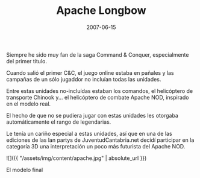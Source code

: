 ﻿---
layout: post
title: Apache Longbow
date: 2007-06-15
description: Mis pinitos modelando en 3D Max
img: assets/img/cover/apache.jpg
video: 2OP8F3xRZDg
tags: [Diseño]
words: 1 minuto
status: published
---

Siempre he sido muy fan de la saga Command & Conquer, especialmente del primer título.

Cuando salió el primer C&C, el juego online estaba en pañales y las campañas de un sólo jugaddor no incluían todas las unidades.

Entre estas unidades no-incluídas estaban los comandos, el helicóptero de transporte Chinook y...  el helicóptero de combate Apache NOD, inspirado en el modelo real.

El hecho de que no se pudiera jugar con estas unidades les otorgaba automáticamente el rango de legendarias.

Le tenía un cariño especial a estas unidades, así que en una de las ediciones de las lan partys de JuventudCantabria.net decidí participar en la categoría 3D una interpretación un poco más futurista del Apache NOD.

![]({{ "/assets/img/content/apache.jpg" | absolute_url }})
<p class="image-caption">El modelo final</p>
